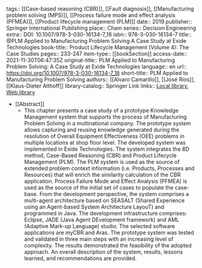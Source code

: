 tags:: [[Case-based reasoning (CBR)]], [[Fault diagnosis]], [[Manufacturing problem solving (MPS)]], [[Process failure mode and effect analysis (PFMEA)]], [[Product lifecycle management (PLM)]]
date:: 2019
publisher:: Springer International Publishing
place:: Cham
series:: Decision Engineering
extra:: DOI: 10.1007/978-3-030-16134-7_18
isbn:: 978-3-030-16134-7
title:: @PLM Applied to Manufacturing Problem Solving A Case Study at Exide Technologies
book-title:: Product Lifecycle Management (Volume 4): The Case Studies
pages:: 233-247
item-type:: [[bookSection]]
access-date:: 2021-11-30T06:47:35Z
original-title:: PLM Applied to Manufacturing Problem Solving: A Case Study at Exide Technologies
language:: en
url:: https://doi.org/10.1007/978-3-030-16134-7_18
short-title:: PLM Applied to Manufacturing Problem Solving
authors:: [[Alvaro Camarillo]], [[José Ríos]], [[Klaus-Dieter Althoff]]
library-catalog:: Springer Link
links:: [Local library](zotero://select/library/items/GJ7FJBTP), [Web library](https://www.zotero.org/users/6520516/items/GJ7FJBTP)

- [[Abstract]]
	- This chapter presents a case study of a prototype Knowledge Management system that supports the process of Manufacturing Problem Solving in a multinational company. The prototype system allows capturing and reusing knowledge generated during the resolution of Overall Equipment Effectiveness (OEE) problems in multiple locations at shop floor level. The developed system was implemented in Exide Technologies. The system integrates the 8D method, Case-Based Reasoning (CBR) and Product Lifecycle Management (PLM). The PLM system is used as the source of extended problem context information (i.e. Products, Processes and Resources) that will enrich the similarity calculation of the CBR application. Process Failure Mode and Effect Analysis (PFMEA) is used as the source of the initial set of cases to populate the case-base. From the development perspective, the system comprises a multi-agent architecture based on SEASALT (Shared Experience using an Agent-based System Architecture LayouT) and programmed in Java. The development infrastructure comprises: Eclipse, JADE (Java Agent DEvelopment framework) and AML (Adaptive Mark-up Language) studio. The selected software applications are myCBR and Aras. The prototype system was tested and validated in three main steps with an increasing level of complexity. The results demonstrated the feasibility of the adopted approach. An overall description of the system, results, lessons learned, and recommendations are provided.